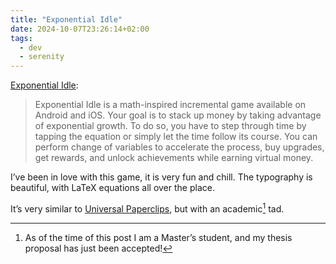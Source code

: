 ```yaml
---
title: "Exponential Idle"
date: 2024-10-07T23:26:14+02:00
tags:
  - dev
  - serenity
---
```


[Exponential Idle](https://conicgames.github.io/exponentialidle/):

> Exponential Idle is a math-inspired incremental game available on Android and iOS. Your goal is to stack up money by taking advantage of exponential growth. To do so, you have to step through time by tapping the equation or simply let the time follow its course. You can perform change of variables to accelerate the process, buy upgrades, get rewards, and unlock achievements while earning virtual money.

<!--more-->

I’ve been in love with this game, it is very fun and chill.
The typography is beautiful, with LaTeX equations all over the place.

It’s very similar to [Universal Paperclips](https://www.decisionproblem.com/paperclips/index2.html), but with an academic[^1] tad.

[^1]: As of the time of this post I am a Master’s student, and my thesis proposal has just been accepted!
